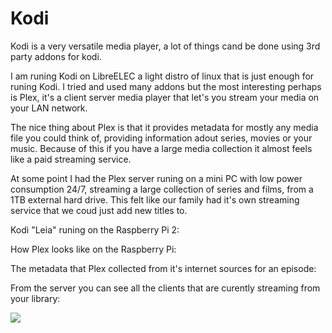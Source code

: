 # Kodi
<p>Kodi is a very versatile media player, a lot of things cand be done using 3rd party addons for kodi.</p>
<p>I am runing Kodi on LibreELEC a light distro of linux that is just enough for runing Kodi. I tried and used many addons but
the most interesting perhaps is Plex, it's a client server media player that let's you stream your media on your LAN network.</p>
<p>The nice thing about Plex is that it provides metadata for mostly any media file you could think of, providing information 
adout series, movies or your music. Because of this if you have a large media collection it almost feels like a paid streaming service.</p>
<p>At some point I had the Plex server runing on a mini PC with low power consumption 24/7, streaming a large collection of series and films,
from a 1TB external hard drive. This felt like our family had it's own streaming service that we coud just add new titles to.</p>

Kodi "Leia" runing on the Raspberry Pi 2:
![]()

How Plex looks like on the Raspberry Pi:
![]()

The metadata that Plex collected from it's internet sources for an episode:
![]()

From the server you can see all the clients that are curently streaming from your library:

![](/Screenshot_2020-04-05Plex.png)
